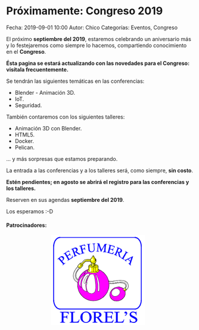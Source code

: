 Próximamente: Congreso 2019
==================================

Fecha: 2019-09-01 10:00
Autor:  Chico
Categorías: Eventos, Congreso

El próximo **septiembre del 2019**, estaremos celebrando un aniversario más y lo festejaremos como siempre lo hacemos, compartiendo conocimiento en el **Congreso**.

<!-- break -->

**Ésta pagina se estará actualizando con las novedades para el Congreso: visítala frecuentemente.**

Se tendrán las siguientes temáticas en las conferencias:

* Blender - Animación 3D.
* IoT.
* Seguridad.

También contaremos con los siguientes talleres:

* Animación 3D con Blender.
* HTML5.
* Docker.
* Pelican.

... y más sorpresas que estamos preparando.

La entrada a las conferencias y a los talleres será, como siempre, **sin costo**.

**Estén pendientes; en agosto se abrirá el registro para las conferencias y los talleres.**

Reserven en sus agendas **septiembre del 2019**.

Los esperamos :-D

#### Patrocinadores:

<center>
<img class="img-responsive" style="width:50%;height:auto;margin-right:12px;" src="2019-09-01-avances-congreso-2019/Perfumeria_Florels_blanco.png" alt="Florels" width="325" height="250">
</center>

